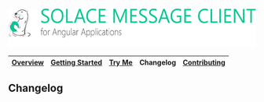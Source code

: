 <a href="/README.md"><img src="/docs/site/logo.svg" height="80"></a>

| [Overview][menu-overview] | [Getting Started][menu-getting-started] | [Try Me][menu-try-me] | Changelog | [Contributing][menu-contributing] |  
| --- | --- | --- | --- | --- |

## Changelog


[menu-overview]: /README.md
[menu-getting-started]: /CONTRIBUTING.md
[menu-try-me]: /CONTRIBUTING.md
[menu-contributing]: /CONTRIBUTING.md
[menu-changelog]: /docs/site/changelog/changelog.md
